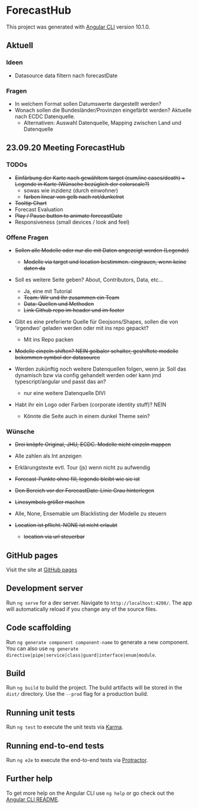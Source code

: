 # ForecastHub

This project was generated with [Angular CLI](https://github.com/angular/angular-cli) version 10.1.0.

## Aktuell

### Ideen

- Datasource data filtern nach forecastDate

### Fragen

- In welchem Format sollen Datumswerte dargestellt werden?
- Wonach sollen die Bundesländer/Provinzen eingefärbt werden? Aktuelle nach ECDC Datenquelle.
  - Alternativen: Auswahl Datenquelle, Mapping zwischen Land und Datenquelle

## 23.09.20 Meeting ForecastHub

### TODOs

- ~~Einfärbung der Karte nach gewähltem target (cum/inc cases/death) + Legende in Karte (Wünsche bezüglich der colorscale?)~~
  - sowas wie inzidenz (durch einwohner)
  - ~~farben linear von gelb nach rot/dunkelrot~~
- ~~Tooltip Chart~~
- Forecast Evaluation
- ~~Play / Pause button to animate forecastDate~~
- Responsiveness (small devices / look and feel)

### Offene Fragen

- ~~Sollen alle Modelle oder nur die mit Daten angezeigt werden (Legende)~~
  - ~~Modelle via target und location bestimmen. eingrauen, wenn keine daten da~~
- Soll es weitere Seite geben? About, Contributors, Data, etc...
  - Ja, eine mit Tutorial
  - ~~Team: Wir und Ihr zusammen ein Team~~
  - ~~Data: Quellen und Methoden~~
  - ~~Link Github repo im header und im footer~~
- Gibt es eine preferierte Quelle für Geojsons/Shapes, sollen die von 'irgendwo' geladen werden oder mit ins repo gepackt?
  - Mit ins Repo packen
- ~~Modelle einzeln shiften? NEIN golbaler schalter, geshiftete modelle bekommen symbol der datasource~~

- Werden zukünftig noch weitere Datenquellen folgen, wenn ja: Soll das dynamisch bzw via config gehandelt werden oder kann jmd typescript/angular und passt das an?
  - nur eine weitere Datenquelle DIVI
- Habt ihr ein Logo oder Farben (corporate identity stuff)? NEIN
  - Könnte die Seite auch in einem dunkel Theme sein?

### Wünsche

- ~~Drei knöpfe Original, JHU, ECDC. Modelle nicht einzeln mappen~~
- Alle zahlen als Int anzeigen
- Erklärungstexte evtl. Tour (js) wenn nicht zu aufwendig
- ~~Forecast-Punkte ohne fill, legende bleibt wie sie ist~~
- ~~Den Bereich vor der ForecastDate-Linie Grau hinterlegen~~
- ~~Linesymbols größer machen~~
- Alle, None, Ensemable um Blacklisting der Modelle zu steuern

- ~~Location ist pflicht. NONE ist nicht erlaubt~~
  - ~~location via url steuerbar~~

## GitHub pages

Visit the site at [GitHub pages](https://signalerki.github.io/covid-forecasts)

## Development server

Run `ng serve` for a dev server. Navigate to `http://localhost:4200/`. The app will automatically reload if you change any of the source files.

## Code scaffolding

Run `ng generate component component-name` to generate a new component. You can also use `ng generate directive|pipe|service|class|guard|interface|enum|module`.

## Build

Run `ng build` to build the project. The build artifacts will be stored in the `dist/` directory. Use the `--prod` flag for a production build.

## Running unit tests

Run `ng test` to execute the unit tests via [Karma](https://karma-runner.github.io).

## Running end-to-end tests

Run `ng e2e` to execute the end-to-end tests via [Protractor](http://www.protractortest.org/).

## Further help

To get more help on the Angular CLI use `ng help` or go check out the [Angular CLI README](https://github.com/angular/angular-cli/blob/master/README.md).
